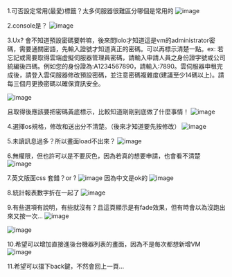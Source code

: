 
1.可否設定常用(最愛)標籤？太多伺服器很難區分哪個是常用的
![image](https://farm8.staticflickr.com/7756/17211551587_968f0b05c6_o.png)

2.console是？
![image](https://farm9.staticflickr.com/8721/17420601151_09caab6f10_o.png)

3.Ux? 會不知道預設密碼要幹嘛，後來問lolo才知道這是vm的administrator密碼，需要通關密語，先輸入證號才知道真正的密碼。可以再標示清楚一點。ex: 
若忘記或需要取得雲端虛擬伺服器管理員密碼，請輸入申請人員之身份證字號或公司統編後四碼。例如您的身份證為:A1234567890，請輸入:7890。雲伺服器申租完成後，請登入雲伺服器修改預設密碼，並注意密碼複雜度(建議至少14碼以上)。請每三個月更換密碼以確保資訊安全。

![image](https://farm9.staticflickr.com/8808/17420819071_12ba13dd5c_o.png)

且取得後應該要把密碼黃底標示，比較知道剛剛到底做了什麼事情！
![image](https://farm9.staticflickr.com/8875/18193737622_91d932b22b_o.png)

4.選擇os規格，修改和送出分不清楚。（後來才知道要先按修改）
![image](https://farm8.staticflickr.com/7733/17574015734_ba24a227e1_o.png)

5.未讀訊息過多？所以畫面load不出來？
![image](https://farm9.staticflickr.com/8802/18008969140_129b96edcb_o.png)

6.無權限，但也許可以是不要灰色，因為若真的想要申請，也會看不清楚
![image](https://farm8.staticflickr.com/7747/18196773045_0b43f77414_o.png)

7.英文版面css 套錯？or ?
![image](https://farm9.staticflickr.com/8825/17576263793_06a40836ed_o.png)
因為中文是ok的
![image](https://farm9.staticflickr.com/8801/18193262962_2a8fcae9f1_o.png)

8.統計報表數字折在一起了
![image](https://farm8.staticflickr.com/7729/17576359223_a7b157a028_o.png)

9.有些選項有說明，有些就沒有？且這頁顯示是有fade效果，但有時會以為沒跑出來又按一次...
![image](https://farm8.staticflickr.com/7781/17574400724_98518a66b1_o.png)

![image](https://farm9.staticflickr.com/8864/18198204691_3350556241_o.png)

10.希望可以增加直接進後台機器列表的畫面，因為不是每次都想新增VM
![image](https://farm8.staticflickr.com/7735/18197213585_c42b1f2b8e_o.png)


11.希望可以擋下back鍵，不然會回上一頁...
